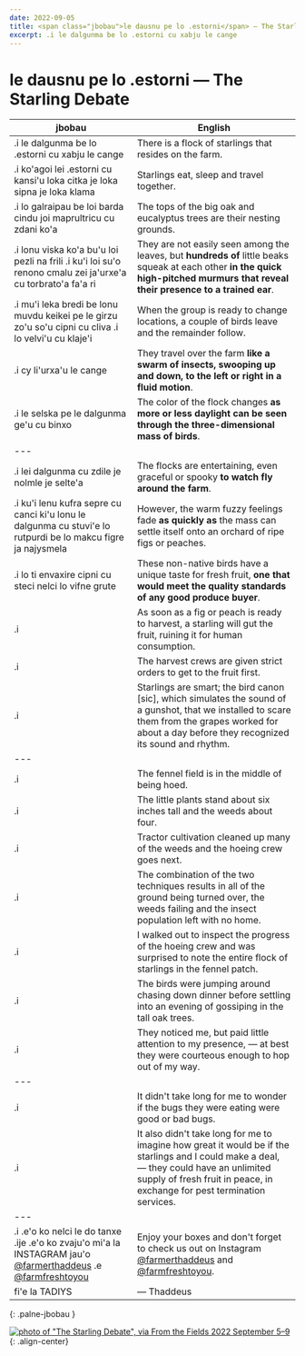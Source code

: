 ```yaml
---
date: 2022-09-05
title: <span class="jbobau">le dausnu pe lo .estorni</span> — The Starling Debate
excerpt: .i le dalgunma be lo .estorni cu xabju le cange
---
```


# <span class="jbobau">le dausnu pe lo .estorni</span> — The Starling Debate

| jbobau | English
|-|-
| .i le dalgunma be lo .estorni cu xabju le cange | There is a flock of starlings that resides on the farm.
| .i ko'agoi lei .estorni cu kansi'u loka citka je loka sipna je loka klama | Starlings eat, sleep and travel together.
| .i lo galraipau be loi barda cindu joi maprultricu cu zdani ko'a | The tops of the big oak and eucalyptus trees are their nesting grounds.
| .i lonu viska ko'a bu'u loi pezli na frili .i ku'i loi su'o renono cmalu zei ja'urxe'a cu torbrato'a fa'a ri | They are not easily seen among the leaves, but **hundreds of** little beaks squeak at each other **in the quick high-pitched murmurs that reveal their presence to a trained ear**.
| .i mu'i leka bredi be lonu muvdu keikei pe le girzu zo'u so'u cipni cu cliva .i lo velvi'u cu klaje'i | When the group is ready to change locations, a couple of birds leave and the remainder follow.
| .i cy li'urxa'u le cange | They travel over the farm **like a swarm of insects, swooping up and down, to the left or right in a fluid motion**.
| .i le selska pe le dalgunma ge'u cu binxo | The color of the flock changes **as more or less daylight can be seen through the three-dimensional mass of birds**.
|---
| .i lei dalgunma cu zdile je nolmle je selte'a | The flocks are entertaining, even graceful or spooky **to watch fly around the farm**.
| .i ku'i lenu kufra sepre cu canci ki'u lonu le dalgunma cu stuvi'e lo rutpurdi be lo makcu figre ja najysmela | However, the warm fuzzy feelings fade **as quickly as** the mass can settle itself onto an orchard of ripe figs or peaches.
| .i lo ti envaxire cipni cu steci nelci lo vifne grute | These non-native birds have a unique taste for fresh fruit, **one that would meet the quality standards of any good produce buyer**.
| .i | As soon as a fig or peach is ready to harvest, a starling will gut the fruit, ruining it for human consumption.
| .i | The harvest crews are given strict orders to get to the fruit first.
| .i | Starlings are smart; the bird canon [sic], which simulates the sound of a gunshot, that we installed to scare them from the grapes worked for about a day before they recognized its sound and rhythm.
|---
| .i | The fennel field is in the middle of being hoed.
| .i | The little plants stand about six inches tall and the weeds about four.
| .i | Tractor cultivation cleaned up many of the weeds and the hoeing crew goes next.
| .i | The combination of the two techniques results in all of the ground being turned over, the weeds failing and the insect population left with no home.
| .i | I walked out to inspect the progress of the hoeing crew and was surprised to note the entire flock of starlings in the fennel patch.
| .i | The birds were jumping around chasing down dinner before settling into an evening of gossiping in the tall oak trees.
| .i | They noticed me, but paid little attention to my presence, — at best they were courteous enough to hop out of my way.
|---
| .i | It didn't take long for me to wonder if the bugs they were eating were good or bad bugs.
| .i | It also didn't take long for me to imagine how great it would be if the starlings and I could make a deal, — they could have an unlimited supply of fresh fruit in peace, in exchange for pest termination services.
|---
| .i .e'o ko nelci le do tanxe .ije .e'o ko zvaju'o mi'a la INSTAGRAM jau'o <span class="latmylerfu">[@farmerthaddeus]</span> .e <span class="latmylerfu">[@farmfreshtoyou]</span> | Enjoy your boxes and don't forget to check us out on Instagram [@farmerthaddeus] and [@farmfreshtoyou].
| fi'e la TADIYS | — Thaddeus
{: .palne-jbobau }

[![photo of "The Starling Debate", via _From the Fields_ 2022 September 5–9](https://i.imgur.com/XiNQcvdl.jpg)](https://i.imgur.com/XiNQcvd.jpg){: .align-center}

[@farmerthaddeus]: https://instagram.com/farmerthaddeus
[@farmfreshtoyou]: https://instagram.com/farmfreshtoyou
